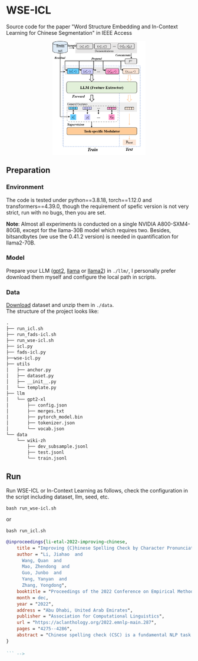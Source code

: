 # WSE-ICL
Source code for the paper "Word Structure Embedding and In-Context Learning  for Chinese Segmentation" in IEEE Access 

<div  align="center">  
<img src="./FADS-ICL.png" width="50%" alt="Framework of FADS-ICL" align=center />
</div>  

## Preparation
### Environment
The code is tested under python==3.8.18, torch==1.12.0 and transformers==4.39.0, though the requirement of spefic version is not very strict, run with no bugs, then you are set.

**Note**: Almost all experiments is conducted on a single NVIDIA A800-SXM4-80GB, except for the llama-30B model which requires two. Besides, bitsandbytes (we use the 0.41.2 version) is needed in quantification for llama2-70B.
### Model
Prepare your LLM ([gpt2](https://huggingface.co/gpt2-xl/tree/main), [llama](https://huggingface.co/docs/transformers/model_doc/llama) or [llama2](https://huggingface.co/docs/transformers/model_doc/llama2)) in `./llm/`, I personally prefer download them myself and configure the local path in scripts.
### Data
[Download](https://drive.google.com/file/d/1Pzsfn7mTwu6kIGssHGcXMVLH7hmLuShV/view?usp=drive_link) dataset and unzip them in `./data`.\
The structure of the project looks like:
```
.
├── run_icl.sh
├── run_fads-icl.sh
├── run_wse-icl.sh
├── icl.py
├── fads-icl.py
├──wse-icl.py
├── utils
│   ├── anchor.py
│   ├── dataset.py
│   ├── __init__.py
│   └── template.py
├── llm
│   └── gpt2-xl
│       ├── config.json
│       ├── merges.txt
│       ├── pytorch_model.bin
│       ├── tokenizer.json
│       └── vocab.json
└── data
    └── wiki-zh
        ├── dev_subsample.jsonl
        ├── test.jsonl
        └── train.jsonl
```

## Run
Run WSE-ICL or In-Context Learning as follows, check the configuration in the script including dataset, llm, seed, etc.
```
bash run_wse-icl.sh
```
or
```
bash run_icl.sh
```


```bibtex
@inproceedings{li-etal-2022-improving-chinese,
    title = "Improving {C}hinese Spelling Check by Character Pronunciation Prediction: The Effects of Adaptivity and Granularity",
    author = "Li, Jiahao  and
      Wang, Quan  and
      Mao, Zhendong  and
      Guo, Junbo  and
      Yang, Yanyan  and
      Zhang, Yongdong",
    booktitle = "Proceedings of the 2022 Conference on Empirical Methods in Natural Language Processing",
    month = dec,
    year = "2022",
    address = "Abu Dhabi, United Arab Emirates",
    publisher = "Association for Computational Linguistics",
    url = "https://aclanthology.org/2022.emnlp-main.287",
    pages = "4275--4286",
    abstract = "Chinese spelling check (CSC) is a fundamental NLP task that detects and corrects spelling errors in Chinese texts. As most of these spelling errors are caused by phonetic similarity, effectively modeling the pronunciation of Chinese characters is a key factor for CSC. In this paper, we consider introducing an auxiliary task of Chinese pronunciation prediction (CPP) to improve CSC, and, for the first time, systematically discuss the adaptivity and granularity of this auxiliary task. We propose SCOPE which builds upon a shared encoder two parallel decoders, one for the primary CSC task and the other for a fine-grained auxiliary CPP task, with a novel adaptive weighting scheme to balance the two tasks. In addition, we design a delicate iterative correction strategy for further improvements during inference. Empirical evaluation shows that SCOPE achieves new state-of-the-art on three CSC benchmarks, demonstrating the effectiveness and superiority of the auxiliary CPP task. Comprehensive ablation studies further verify the positive effects of adaptivity and granularity of the task.",
}

``` -->